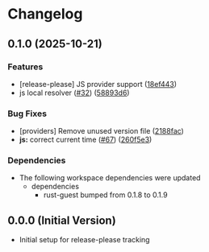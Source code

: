 # Changelog

## 0.1.0 (2025-10-21)


### Features

* [release-please] JS provider support ([18ef443](https://github.com/fabriziodemaria/confidence-resolver-rust/commit/18ef443fca351a4de049850a76d73a9b8ec2f06e))
* js local resolver ([#32](https://github.com/fabriziodemaria/confidence-resolver-rust/issues/32)) ([58893d6](https://github.com/fabriziodemaria/confidence-resolver-rust/commit/58893d6610b56b5aa6a6250db9e9bb1af506497f))


### Bug Fixes

* [providers] Remove unused version file ([2188fac](https://github.com/fabriziodemaria/confidence-resolver-rust/commit/2188facaaadd2e5007a4d0e4b9fcebdff9534221))
* **js:** correct current time ([#67](https://github.com/fabriziodemaria/confidence-resolver-rust/issues/67)) ([260f5e3](https://github.com/fabriziodemaria/confidence-resolver-rust/commit/260f5e3c937dad99e09db1795c6036f0647514c7))


### Dependencies

* The following workspace dependencies were updated
  * dependencies
    * rust-guest bumped from 0.1.8 to 0.1.9

## 0.0.0 (Initial Version)

* Initial setup for release-please tracking
